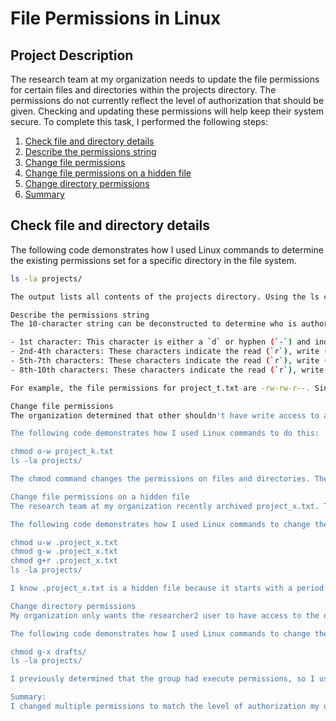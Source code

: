 # File Permissions in Linux

## Project Description

The research team at my organization needs to update the file permissions for certain files and directories within the projects directory. The permissions do not currently reflect the level of authorization that should be given. Checking and updating these permissions will help keep their system secure. To complete this task, I performed the following steps:

1. [Check file and directory details](#check-file-and-directory-details)
2. [Describe the permissions string](#describe-the-permissions-string)
3. [Change file permissions](#change-file-permissions)
4. [Change file permissions on a hidden file](#change-file-permissions-on-a-hidden-file)
5. [Change directory permissions](#change-directory-permissions)
6. [Summary](#summary)

## Check file and directory details

The following code demonstrates how I used Linux commands to determine the existing permissions set for a specific directory in the file system.

```sh
ls -la projects/

The output lists all contents of the projects directory. Using the ls command with the -la option displays a detailed listing of the file contents, including hidden files. The output of my command indicates that there is one directory named drafts, one hidden file named .project_x.txt, and five other project files. The 10-character string in the first column represents the permissions set on each file or directory.

Describe the permissions string
The 10-character string can be deconstructed to determine who is authorized to access the file and their specific permissions. The characters and what they represent are as follows:

- 1st character: This character is either a `d` or hyphen (`-`) and indicates the file type. If it’s a `d`, it’s a directory. If it’s a hyphen (`-`), it’s a regular file.
- 2nd-4th characters: These characters indicate the read (`r`), write (`w`), and execute (`x`) permissions for the user. When one of these characters is a hyphen (`-`) instead, it indicates that this permission is not granted to the user.
- 5th-7th characters: These characters indicate the read (`r`), write (`w`), and execute (`x`) permissions for the group. When one of these characters is a hyphen (`-`) instead, it indicates that this permission is not granted for the group.
- 8th-10th characters: These characters indicate the read (`r`), write (`w`), and execute (`x`) permissions for other. This owner type consists of all other users on the system apart from the user and the group. When one of these characters is a hyphen (`-`) instead, that indicates that this permission is not granted for other.

For example, the file permissions for project_t.txt are -rw-rw-r--. Since the first character is a hyphen (-), this indicates that project_t.txt is a file, not a directory. The second, fifth, and eighth characters are all r, which indicates that user, group, and other all have read permissions. The third and sixth characters are w, which indicates that only the user and group have write permissions. No one has execute permissions for project_t.txt.

Change file permissions
The organization determined that other shouldn't have write access to any of their files. To comply with this, I referred to the file permissions that I previously returned. I determined project_k.txt must have the write access removed for other.

The following code demonstrates how I used Linux commands to do this:

chmod o-w project_k.txt
ls -la projects/

The chmod command changes the permissions on files and directories. The first argument indicates what permissions should be changed, and the second argument specifies the file or directory. In this example, I removed write permissions from other for the project_k.txt file. After this, I used ls -la to review the updates I made.

Change file permissions on a hidden file
The research team at my organization recently archived project_x.txt. They do not want anyone to have write access to this project, but the user and group should have read access.

The following code demonstrates how I used Linux commands to change the permissions:

chmod u-w .project_x.txt
chmod g-w .project_x.txt
chmod g+r .project_x.txt
ls -la projects/

I know .project_x.txt is a hidden file because it starts with a period (.). In this example, I removed write permissions from the user and group, and added read permissions to the group.

Change directory permissions
My organization only wants the researcher2 user to have access to the drafts directory and its contents. This means that no one other than researcher2 should have execute permissions.

The following code demonstrates how I used Linux commands to change the permissions:

chmod g-x drafts/
ls -la projects/

I previously determined that the group had execute permissions, so I used the chmod command to remove them. The researcher2 user already had execute permissions, so they did not need to be added.

Summary:
I changed multiple permissions to match the level of authorization my organization wanted for files and directories in the projects directory. The first step in this was using ls -la to check the permissions for the directory. This informed my decisions in the following steps. I then used the chmod command multiple times to change the permissions on files and directories.
